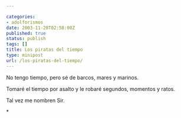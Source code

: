 ```yaml
---

categories:
- adolforismos
date: 2003-11-28T02:58:00Z
published: true
status: publish
tags: []
title: Los piratas del tiempo
type: minipost
url: /los-piratas-del-tiempo/
---
```


No tengo tiempo, pero sé de barcos, mares y marinos.

Tomaré el tiempo por asalto y le robaré segundos, momentos y ratos.

Tal vez me nombren Sir.

<div></div>
<div>*</div>
